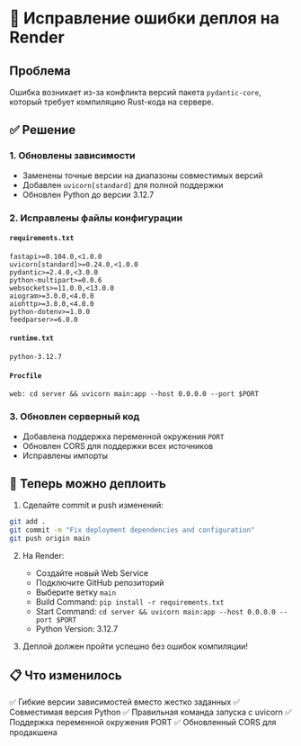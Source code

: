 # 🔧 Исправление ошибки деплоя на Render

## Проблема
Ошибка возникает из-за конфликта версий пакета `pydantic-core`, который требует компиляцию Rust-кода на сервере.

## ✅ Решение

### 1. Обновлены зависимости
- Заменены точные версии на диапазоны совместимых версий
- Добавлен `uvicorn[standard]` для полной поддержки
- Обновлен Python до версии 3.12.7

### 2. Исправлены файлы конфигурации

#### `requirements.txt`
```
fastapi>=0.104.0,<1.0.0
uvicorn[standard]>=0.24.0,<1.0.0
pydantic>=2.4.0,<3.0.0
python-multipart>=0.0.6
websockets>=11.0.0,<13.0.0
aiogram>=3.0.0,<4.0.0
aiohttp>=3.8.0,<4.0.0
python-dotenv>=1.0.0
feedparser>=6.0.0
```

#### `runtime.txt`
```
python-3.12.7
```

#### `Procfile`
```
web: cd server && uvicorn main:app --host 0.0.0.0 --port $PORT
```

### 3. Обновлен серверный код
- Добавлена поддержка переменной окружения `PORT`
- Обновлен CORS для поддержки всех источников
- Исправлены импорты

## 🚀 Теперь можно деплоить

1. Сделайте commit и push изменений:
```bash
git add .
git commit -m "Fix deployment dependencies and configuration"
git push origin main
```

2. На Render:
   - Создайте новый Web Service
   - Подключите GitHub репозиторий
   - Выберите ветку `main`
   - Build Command: `pip install -r requirements.txt`
   - Start Command: `cd server && uvicorn main:app --host 0.0.0.0 --port $PORT`
   - Python Version: 3.12.7

3. Деплой должен пройти успешно без ошибок компиляции!

## 📋 Что изменилось

✅ Гибкие версии зависимостей вместо жестко заданных
✅ Совместимая версия Python
✅ Правильная команда запуска с uvicorn
✅ Поддержка переменной окружения PORT
✅ Обновленный CORS для продакшена
